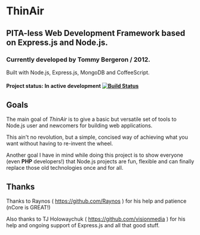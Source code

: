 # ThinAir
## PITA-less Web Development Framework based on Express.js and Node.js.
### Currently developed by Tommy Bergeron / 2012.
Built with Node.js, Express.js, MongoDB and CoffeeScript. 

#### Project status: **In active development** [![Build Status](https://secure.travis-ci.org/tbergeron/ThinAir.png?branch=master)](http://travis-ci.org/tbergeron/ThinAir)


## Goals

The main goal of *ThinAir* is to give a basic but versatile set of tools to Node.js user and newcomers for building web applications. 

This ain't no revolution, but a simple, concised way of achieving what you want without having to re-invent the wheel.

Another goal I have in mind while doing this project is to show everyone (even **PHP** developers!) that Node.js projects are fun, flexible and can finally replace those old technologies once and for all.


## Thanks

Thanks to Raynos ( https://github.com/Raynos ) for his help and patience (nCore is GREAT!)

Also thanks to TJ Holowaychuk ( https://github.com/visionmedia ) for his help and ongoing support of Express.js and all that good stuff.
